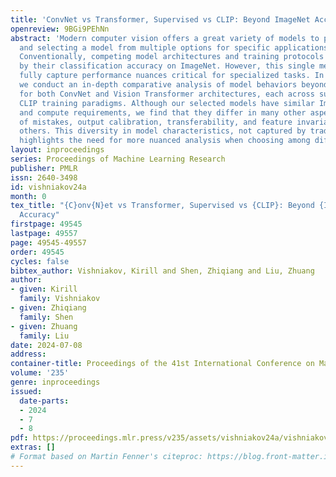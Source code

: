 ```yaml
---
title: 'ConvNet vs Transformer, Supervised vs CLIP: Beyond ImageNet Accuracy'
openreview: 9BGi9PEhNn
abstract: 'Modern computer vision offers a great variety of models to practitioners,
  and selecting a model from multiple options for specific applications can be challenging.
  Conventionally, competing model architectures and training protocols are compared
  by their classification accuracy on ImageNet. However, this single metric does not
  fully capture performance nuances critical for specialized tasks. In this work,
  we conduct an in-depth comparative analysis of model behaviors beyond ImageNet accuracy,
  for both ConvNet and Vision Transformer architectures, each across supervised and
  CLIP training paradigms. Although our selected models have similar ImageNet accuracies
  and compute requirements, we find that they differ in many other aspects: types
  of mistakes, output calibration, transferability, and feature invariance, among
  others. This diversity in model characteristics, not captured by traditional metrics,
  highlights the need for more nuanced analysis when choosing among different models.'
layout: inproceedings
series: Proceedings of Machine Learning Research
publisher: PMLR
issn: 2640-3498
id: vishniakov24a
month: 0
tex_title: "{C}onv{N}et vs Transformer, Supervised vs {CLIP}: Beyond {I}mage{N}et
  Accuracy"
firstpage: 49545
lastpage: 49557
page: 49545-49557
order: 49545
cycles: false
bibtex_author: Vishniakov, Kirill and Shen, Zhiqiang and Liu, Zhuang
author:
- given: Kirill
  family: Vishniakov
- given: Zhiqiang
  family: Shen
- given: Zhuang
  family: Liu
date: 2024-07-08
address:
container-title: Proceedings of the 41st International Conference on Machine Learning
volume: '235'
genre: inproceedings
issued:
  date-parts:
  - 2024
  - 7
  - 8
pdf: https://proceedings.mlr.press/v235/assets/vishniakov24a/vishniakov24a.pdf
extras: []
# Format based on Martin Fenner's citeproc: https://blog.front-matter.io/posts/citeproc-yaml-for-bibliographies/
---
```

